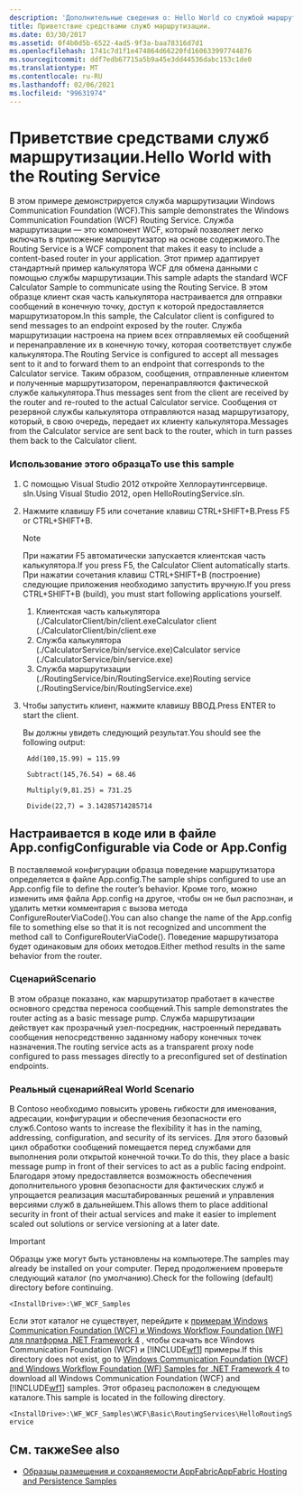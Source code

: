 ```yaml
---
description: 'Дополнительные сведения о: Hello World со службой маршрутизации'
title: Приветствие средствами служб маршрутизации.
ms.date: 03/30/2017
ms.assetid: 0f4b0d5b-6522-4ad5-9f3a-baa78316d7d1
ms.openlocfilehash: 1741c7d1f1e474864d66220fd160633997744876
ms.sourcegitcommit: ddf7edb67715a5b9a45e3dd44536dabc153c1de0
ms.translationtype: MT
ms.contentlocale: ru-RU
ms.lasthandoff: 02/06/2021
ms.locfileid: "99631974"
---
```

# <a name="hello-world-with-the-routing-service"></a><span data-ttu-id="ea0aa-103">Приветствие средствами служб маршрутизации.</span><span class="sxs-lookup"><span data-stu-id="ea0aa-103">Hello World with the Routing Service</span></span>

<span data-ttu-id="ea0aa-104">В этом примере демонстрируется служба маршрутизации Windows Communication Foundation (WCF).</span><span class="sxs-lookup"><span data-stu-id="ea0aa-104">This sample demonstrates the Windows Communication Foundation (WCF) Routing Service.</span></span> <span data-ttu-id="ea0aa-105">Служба маршрутизации — это компонент WCF, который позволяет легко включать в приложение маршрутизатор на основе содержимого.</span><span class="sxs-lookup"><span data-stu-id="ea0aa-105">The Routing Service is a WCF component that makes it easy to include a content-based router in your application.</span></span> <span data-ttu-id="ea0aa-106">Этот пример адаптирует стандартный пример калькулятора WCF для обмена данными с помощью службы маршрутизации.</span><span class="sxs-lookup"><span data-stu-id="ea0aa-106">This sample adapts the standard WCF Calculator Sample to communicate using the Routing Service.</span></span> <span data-ttu-id="ea0aa-107">В этом образце клиент ская часть калькулятора настраивается для отправки сообщений в конечную точку, доступ к которой предоставляется маршрутизатором.</span><span class="sxs-lookup"><span data-stu-id="ea0aa-107">In this sample, the Calculator client is configured to send messages to an endpoint exposed by the router.</span></span> <span data-ttu-id="ea0aa-108">Служба маршрутизации настроена на прием всех отправляемых ей сообщений и перенаправление их в конечную точку, которая соответствует службе калькулятора.</span><span class="sxs-lookup"><span data-stu-id="ea0aa-108">The Routing Service is configured to accept all messages sent to it and to forward them to an endpoint that corresponds to the Calculator service.</span></span> <span data-ttu-id="ea0aa-109">Таким образом, сообщения, отправленные клиентом и полученные маршрутизатором, перенаправляются фактической службе калькулятора.</span><span class="sxs-lookup"><span data-stu-id="ea0aa-109">Thus messages sent from the client are received by the router and re-routed to the actual Calculator service.</span></span> <span data-ttu-id="ea0aa-110">Сообщения от резервной службы калькулятора отправляются назад маршрутизатору, который, в свою очередь, передает их клиенту калькулятора.</span><span class="sxs-lookup"><span data-stu-id="ea0aa-110">Messages from the Calculator service are sent back to the router, which in turn passes them back to the Calculator client.</span></span>

### <a name="to-use-this-sample"></a><span data-ttu-id="ea0aa-111">Использование этого образца</span><span class="sxs-lookup"><span data-stu-id="ea0aa-111">To use this sample</span></span>

1. <span data-ttu-id="ea0aa-112">С помощью Visual Studio 2012 откройте Хеллораутингсервице. sln.</span><span class="sxs-lookup"><span data-stu-id="ea0aa-112">Using Visual Studio 2012, open HelloRoutingService.sln.</span></span>

2. <span data-ttu-id="ea0aa-113">Нажмите клавишу F5 или сочетание клавиш CTRL+SHIFT+B.</span><span class="sxs-lookup"><span data-stu-id="ea0aa-113">Press F5 or CTRL+SHIFT+B.</span></span>

    > [!NOTE]
    > <span data-ttu-id="ea0aa-114">При нажатии F5 автоматически запускается клиентская часть калькулятора.</span><span class="sxs-lookup"><span data-stu-id="ea0aa-114">If you press F5, the Calculator Client automatically starts.</span></span> <span data-ttu-id="ea0aa-115">При нажатии сочетания клавиш CTRL+SHIFT+B (построение) следующие приложения необходимо запустить вручную.</span><span class="sxs-lookup"><span data-stu-id="ea0aa-115">If you press CTRL+SHIFT+B (build), you must start following applications yourself.</span></span>
    >
    > 1. <span data-ttu-id="ea0aa-116">Клиентская часть калькулятора (./CalculatorClient/bin/client.exe</span><span class="sxs-lookup"><span data-stu-id="ea0aa-116">Calculator client (./CalculatorClient/bin/client.exe</span></span>
    > 2. <span data-ttu-id="ea0aa-117">Служба калькулятора (./CalculatorService/bin/service.exe)</span><span class="sxs-lookup"><span data-stu-id="ea0aa-117">Calculator service (./CalculatorService/bin/service.exe)</span></span>
    > 3. <span data-ttu-id="ea0aa-118">Служба маршрутизации (./RoutingService/bin/RoutingService.exe)</span><span class="sxs-lookup"><span data-stu-id="ea0aa-118">Routing service (./RoutingService/bin/RoutingService.exe)</span></span>

3. <span data-ttu-id="ea0aa-119">Чтобы запустить клиент, нажмите клавишу ВВОД.</span><span class="sxs-lookup"><span data-stu-id="ea0aa-119">Press ENTER to start the client.</span></span>

     <span data-ttu-id="ea0aa-120">Вы должны увидеть следующий результат.</span><span class="sxs-lookup"><span data-stu-id="ea0aa-120">You should see the following output:</span></span>

    ```console
     Add(100,15.99) = 115.99

     Subtract(145,76.54) = 68.46

     Multiply(9,81.25) = 731.25

     Divide(22,7) = 3.14285714285714
    ```

## <a name="configurable-via-code-or-appconfig"></a><span data-ttu-id="ea0aa-121">Настраивается в коде или в файле App.config</span><span class="sxs-lookup"><span data-stu-id="ea0aa-121">Configurable via Code or App.Config</span></span>

 <span data-ttu-id="ea0aa-122">В поставляемой конфигурации образца поведение маршрутизатора определяется в файле App.config.</span><span class="sxs-lookup"><span data-stu-id="ea0aa-122">The sample ships configured to use an App.config file to define the router’s behavior.</span></span> <span data-ttu-id="ea0aa-123">Кроме того, можно изменить имя файла App.config на другое, чтобы он не был распознан, и удалить метки комментария с вызова метода ConfigureRouterViaCode().</span><span class="sxs-lookup"><span data-stu-id="ea0aa-123">You can also change the name of the App.config file to something else so that it is not recognized and uncomment the method call to ConfigureRouterViaCode().</span></span> <span data-ttu-id="ea0aa-124">Поведение маршрутизатора будет одинаковым для обоих методов.</span><span class="sxs-lookup"><span data-stu-id="ea0aa-124">Either method results in the same behavior from the router.</span></span>

### <a name="scenario"></a><span data-ttu-id="ea0aa-125">Сценарий</span><span class="sxs-lookup"><span data-stu-id="ea0aa-125">Scenario</span></span>

 <span data-ttu-id="ea0aa-126">В этом образце показано, как маршрутизатор пработает в качестве основного средства переноса сообщений.</span><span class="sxs-lookup"><span data-stu-id="ea0aa-126">This sample demonstrates the router acting as a basic message pump.</span></span> <span data-ttu-id="ea0aa-127">Служба маршрутизации действует как прозрачный узел-посредник, настроенный передавать сообщения непосредственно заданному набору конечных точек назначения.</span><span class="sxs-lookup"><span data-stu-id="ea0aa-127">The routing service acts as a transparent proxy node configured to pass messages directly to a preconfigured set of destination endpoints.</span></span>

### <a name="real-world-scenario"></a><span data-ttu-id="ea0aa-128">Реальный сценарий</span><span class="sxs-lookup"><span data-stu-id="ea0aa-128">Real World Scenario</span></span>

 <span data-ttu-id="ea0aa-129">В Contoso необходимо повысить уровень гибкости для именования, адресации, конфигурации и обеспечения безопасности его служб.</span><span class="sxs-lookup"><span data-stu-id="ea0aa-129">Contoso wants to increase the flexibility it has in the naming, addressing, configuration, and security of its services.</span></span> <span data-ttu-id="ea0aa-130">Для этого базовый цикл обработки сообщений помещается перед службами для выполнения роли открытой конечной точки.</span><span class="sxs-lookup"><span data-stu-id="ea0aa-130">To do this, they place a basic message pump in front of their services to act as a public facing endpoint.</span></span> <span data-ttu-id="ea0aa-131">Благодаря этому предоставляется возможность обеспечения дополнительного уровня безопасности для фактических служб и упрощается реализация масштабированных решений и управления версиями служб в дальнейшем.</span><span class="sxs-lookup"><span data-stu-id="ea0aa-131">This allows them to place additional security in front of their actual services and make it easier to implement scaled out solutions or service versioning at a later date.</span></span>

> [!IMPORTANT]
> <span data-ttu-id="ea0aa-132">Образцы уже могут быть установлены на компьютере.</span><span class="sxs-lookup"><span data-stu-id="ea0aa-132">The samples may already be installed on your computer.</span></span> <span data-ttu-id="ea0aa-133">Перед продолжением проверьте следующий каталог (по умолчанию).</span><span class="sxs-lookup"><span data-stu-id="ea0aa-133">Check for the following (default) directory before continuing.</span></span>  
>
> `<InstallDrive>:\WF_WCF_Samples`  
>
> <span data-ttu-id="ea0aa-134">Если этот каталог не существует, перейдите к [примерам Windows Communication Foundation (WCF) и Windows Workflow Foundation (WF) для платформа .NET Framework 4](https://www.microsoft.com/download/details.aspx?id=21459) , чтобы скачать все Windows Communication Foundation (WCF) и [!INCLUDE[wf1](../../../../includes/wf1-md.md)] примеры.</span><span class="sxs-lookup"><span data-stu-id="ea0aa-134">If this directory does not exist, go to [Windows Communication Foundation (WCF) and Windows Workflow Foundation (WF) Samples for .NET Framework 4](https://www.microsoft.com/download/details.aspx?id=21459) to download all Windows Communication Foundation (WCF) and [!INCLUDE[wf1](../../../../includes/wf1-md.md)] samples.</span></span> <span data-ttu-id="ea0aa-135">Этот образец расположен в следующем каталоге.</span><span class="sxs-lookup"><span data-stu-id="ea0aa-135">This sample is located in the following directory.</span></span>  
>
> `<InstallDrive>:\WF_WCF_Samples\WCF\Basic\RoutingServices\HelloRoutingService`  
  
## <a name="see-also"></a><span data-ttu-id="ea0aa-136">См. также</span><span class="sxs-lookup"><span data-stu-id="ea0aa-136">See also</span></span>

- <span data-ttu-id="ea0aa-137">[Образцы размещения и сохраняемости AppFabric](/previous-versions/appfabric/ff383418(v=azure.10))</span><span class="sxs-lookup"><span data-stu-id="ea0aa-137">[AppFabric Hosting and Persistence Samples](/previous-versions/appfabric/ff383418(v=azure.10))</span></span>
